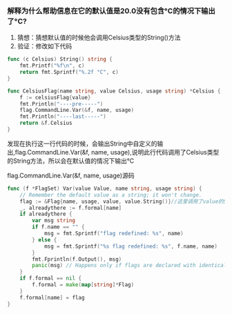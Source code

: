 ### 解释为什么帮助信息在它的默认值是20.0没有包含°C的情况下输出了°C?

1. 猜想：猜想默认值的时候他会调用Celsius类型的String()方法
2. 验证：修改如下代码
```go
func (c Celsius) String() string {
	fmt.Printf("%f\n", c)
	return fmt.Sprintf("%.2f °C", c)
}

func CelsiusFlag(name string, value Celsius, usage string) *Celsius {
	f := celsiusFlag{value}
	fmt.Println("----pre-----")
	flag.CommandLine.Var(&f, name, usage)
	fmt.Println("----last-----")
	return &f.Celsius
}
```

发现在执行这一行代码的时候，会输出String中自定义的输出,flag.CommandLine.Var(&f, name, usage),说明此行代码调用了Celsius类型的String方法，所以会在默认值的情况下输出°C

flag.CommandLine.Var(&f, name, usage)源码
```go
func (f *FlagSet) Var(value Value, name string, usage string) {
	// Remember the default value as a string; it won't change.
	flag := &Flag{name, usage, value, value.String()}//这里调用了value的String()
	_, alreadythere := f.formal[name]
	if alreadythere {
		var msg string
		if f.name == "" {
			msg = fmt.Sprintf("flag redefined: %s", name)
		} else {
			msg = fmt.Sprintf("%s flag redefined: %s", f.name, name)
		}
		fmt.Fprintln(f.Output(), msg)
		panic(msg) // Happens only if flags are declared with identical names
	}
	if f.formal == nil {
		f.formal = make(map[string]*Flag)
	}
	f.formal[name] = flag
}
```